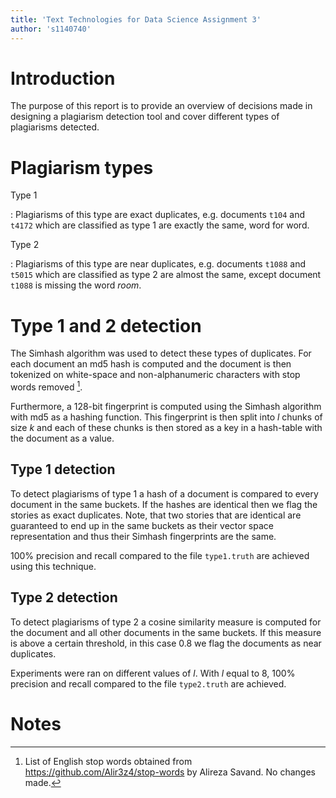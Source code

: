 ```yaml
---
title: 'Text Technologies for Data Science Assignment 3'
author: 's1140740'
---
```


# Introduction

The purpose of this report is to provide an overview of decisions made in designing a plagiarism detection tool and cover different types of plagiarisms detected.

# Plagiarism types

Type 1

:   Plagiarisms of this type are exact duplicates, e.g. documents `t104` and `t4172` which are classified as type 1 are exactly the same, word for word.


Type 2

:   Plagiarisms of this type are near duplicates, e.g. documents `t1088` and `t5015` which are classified as type 2 are almost the same, except document `t1088` is missing the word _room_.


# Type 1 and 2 detection

The Simhash algorithm was used to detect these types of duplicates. For each document an md5 hash is computed and the document is then tokenized on white-space and non-alphanumeric characters with stop words removed [^1]. 

Furthermore, a 128-bit fingerprint is computed using the Simhash algorithm with md5 as a hashing function. This fingerprint is then split into $l$ chunks of size $k$ and each of these chunks is then stored as a key in a hash-table with the document as a value.

## Type 1 detection

To detect plagiarisms of type 1 a hash of a document is compared to every document in the same buckets. If the hashes are identical then we flag the stories as exact duplicates. Note, that two stories that are identical are guaranteed to end up in the same buckets as their vector space representation and thus their Simhash fingerprints are the same.

100% precision and recall compared to the file `type1.truth` are achieved using this technique.

## Type 2 detection

To detect plagiarisms of type 2 a cosine similarity measure is computed for the document and all other documents in the same buckets. If this measure is above a certain threshold, in this case 0.8 we flag the documents as near duplicates.

Experiments were ran on different values of $l$. With $l$ equal to 8, 100% precision and recall compared to the file `type2.truth` are achieved.

# Notes

[^1]: List of English stop words obtained from <https://github.com/Alir3z4/stop-words> by Alireza Savand. No changes made.

[^2]: 

